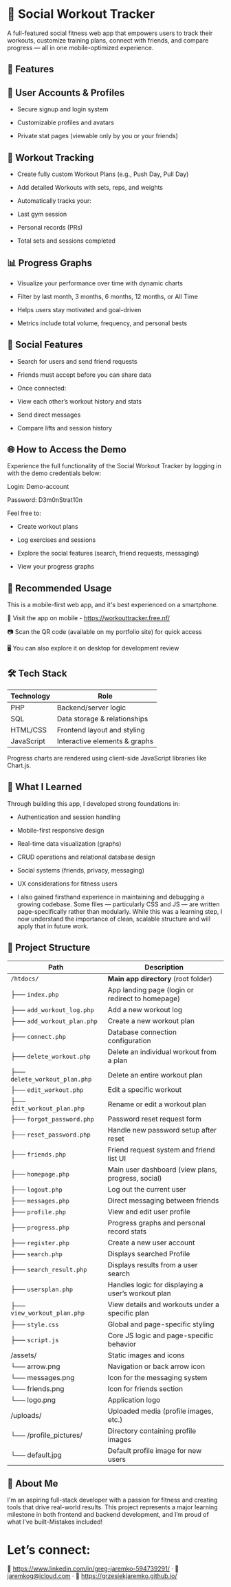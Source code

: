 # 💪 Social Workout Tracker
A full-featured social fitness web app that empowers users to track their workouts, customize training plans, connect with friends, and compare progress — all in one mobile-optimized experience.

## 🚀 Features
## 👤 User Accounts & Profiles
- Secure signup and login system

- Customizable profiles and avatars

- Private stat pages (viewable only by you or your friends)

## 📅 Workout Tracking
- Create fully custom Workout Plans (e.g., Push Day, Pull Day)

- Add detailed Workouts with sets, reps, and weights

- Automatically tracks your:

- Last gym session

- Personal records (PRs)

- Total sets and sessions completed

## 📊 Progress Graphs
- Visualize your performance over time with dynamic charts

- Filter by last month, 3 months, 6 months, 12 months, or All Time

- Helps users stay motivated and goal-driven

- Metrics include total volume, frequency, and personal bests

## 👯 Social Features
- Search for users and send friend requests

- Friends must accept before you can share data

- Once connected:

- View each other’s workout history and stats

- Send direct messages

- Compare lifts and session history

## 🌐 How to Access the Demo
Experience the full functionality of the Social Workout Tracker by logging in with the demo credentials below:

Login: Demo-account

Password: D3m0nStrat10n

Feel free to:

- Create workout plans

- Log exercises and sessions

- Explore the social features (search, friend requests, messaging)

- View your progress graphs

## 📱 Recommended Usage
This is a mobile-first web app, and it's best experienced on a smartphone.

🔗 Visit the app on mobile - https://workouttracker.free.nf/

📷 Scan the QR code (available on my portfolio site) for quick access

🖥️ You can also explore it on desktop for development review

## 🛠️ Tech Stack
| Technology | Role                          |
| ---------- | ----------------------------- |
| PHP        | Backend/server logic          |
| SQL        | Data storage & relationships  |
| HTML/CSS   | Frontend layout and styling   |
| JavaScript | Interactive elements & graphs |

Progress charts are rendered using client-side JavaScript libraries like Chart.js.

## 🧠 What I Learned
Through building this app, I developed strong foundations in:

- Authentication and session handling

- Mobile-first responsive design

- Real-time data visualization (graphs)

- CRUD operations and relational database design

- Social systems (friends, privacy, messaging)

- UX considerations for fitness users

- I also gained firsthand experience in maintaining and debugging a growing codebase. Some files — particularly CSS and JS — are written page-specifically rather than modularly. While this was a learning step, I now understand the importance of clean, scalable structure and will apply that in future work.

## 📂 Project Structure
| Path                          | Description                                        |
| ----------------------------- | -------------------------------------------------- |
| `/htdocs/`                    | **Main app directory** (root folder)               |
| ├── `index.php`               | App landing page (login or redirect to homepage)   |
| ├── `add_workout_log.php`     | Add a new workout log                              |
| ├── `add_workout_plan.php`    | Create a new workout plan                          |
| ├── `connect.php`             | Database connection configuration                  |
| ├── `delete_workout.php`      | Delete an individual workout from a plan           |
| ├── `delete_workout_plan.php` | Delete an entire workout plan                      |
| ├── `edit_workout.php`        | Edit a specific workout                            |
| ├── `edit_workout_plan.php`   | Rename or edit a workout plan                      |
| ├── `forgot_password.php`     | Password reset request form                        |
| ├── `reset_password.php`      | Handle new password setup after reset              |
| ├── `friends.php`             | Friend request system and friend list UI           |
| ├── `homepage.php`            | Main user dashboard (view plans, progress, social) |
| ├── `logout.php`              | Log out the current user                           |
| ├── `messages.php`            | Direct messaging between friends                   |
| ├── `profile.php`             | View and edit user profile                         |
| ├── `progress.php`            | Progress graphs and personal record stats          |
| ├── `register.php`            | Create a new user account                          |
| ├── `search.php`              | Displays searched Profile                          |
| ├── `search_result.php`       | Displays results from a user search                |
| ├── `usersplan.php`           | Handles logic for displaying a user’s workout plan |
| ├── `view_workout_plan.php`   | View details and workouts under a specific plan    |
| ├── `style.css`               | Global and page-specific styling                   |
| ├── `script.js`               | Core JS logic and page-specific behavior           |
| /assets/                      | Static images and icons                            |
|  └── arrow.png                | Navigation or back arrow icon                      |
|  └── messages.png             | Icon for the messaging system                      |
|  └── friends.png              | Icon for friends section                           |
|  └── logo.png                 | Application logo                                   |
| /uploads/                     | Uploaded media (profile images, etc.)              |
|  └── /profile_pictures/       | Directory containing profile images                |
|  └── default.jpg              | Default profile image for new users                |

## 👋 About Me
I'm an aspiring full-stack developer with a passion for fitness and creating tools that drive real-world results. This project represents a major learning milestone in both frontend and backend development, and I’m proud of what I’ve built-Mistakes included!

# Let’s connect:
👔 https://www.linkedin.com/in/greg-jaremko-594739291/ · 📧 jaremkog@icloud.com · 💼 https://grzesiekjaremko.github.io/
